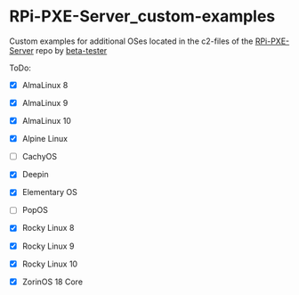 # RPi-PXE-Server_custom-examples
Custom examples for additional OSes located in the c2-files of the [RPi-PXE-Server](https://github.com/beta-tester/RPi-PXE-Server) repo by [beta-tester](https://github.com/beta-tester)

ToDo:

- [x] AlmaLinux 8
- [x] AlmaLinux 9
- [x] AlmaLinux 10

- [x] Alpine Linux

- [ ] CachyOS

- [x] Deepin

- [x] Elementary OS

- [ ] PopOS

- [x] Rocky Linux 8
- [x] Rocky Linux 9
- [x] Rocky Linux 10

- [x] ZorinOS 18 Core